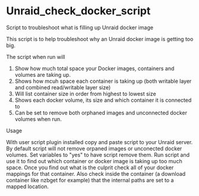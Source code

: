 # Unraid_check_docker_script
Script to troubleshoot what is filling up Unraid docker image

This script is to help troubleshoot why an Unraid docker image is getting too big.

The script when run will 
1. Show how much total space your Docker images, containers and volumes are taking up.
2. Shows how mcuh space each container is taking up (both writable layer and combined read/writable layer size)
3. Will list container size in order from highest to lowest size
4. Shows each docker volume, its size and which container it is connected to
5. Can be set to remove both orphaned images and unconnected docker volumes when run.


Usage

With user script plugin installed copy and paste script to your Unraid server.
By default script will not remove orpaned images or unconected docker volumes. Set variables to "yes" to have script remove them.
Run script and use it to find out which container or docker image is taking up too much space.
Once you find out what is the culprit check all of your docker mappings for that container. Also check inside the container (a download container like nzbget for example)
that the internal paths are set to a mapped location.
